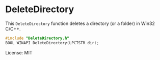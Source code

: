 # DeleteDirectory

This `DeleteDirectory` function deletes a directory (or a folder) in Win32 C/C++.

```c
#include "DeleteDirectory.h"
BOOL WINAPI DeleteDirectory(LPCTSTR dir);
```

License: MIT
